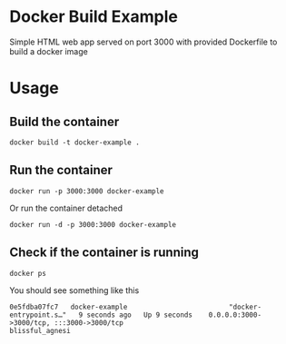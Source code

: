 # Docker Build Example
Simple HTML web app served on port 3000 with provided Dockerfile to build a docker image

# Usage

## Build the container
`docker build -t docker-example .`

## Run the container
`docker run -p 3000:3000 docker-example`

Or run the container detached

`docker run -d -p 3000:3000 docker-example`

## Check if the container is running
`docker ps`

You should see something like this
```
0e5fdba07fc7   docker-example                         "docker-entrypoint.s…"   9 seconds ago   Up 9 seconds    0.0.0.0:3000->3000/tcp, :::3000->3000/tcp                                                        blissful_agnesi
```
